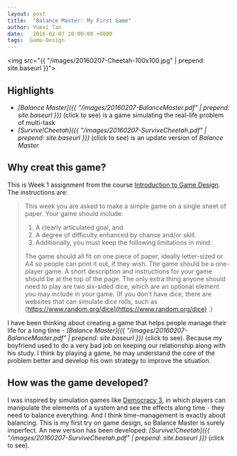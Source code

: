 ```yaml
---
layout: post
title:  "Balance Master: My First Game"
author: Yuexi Tan
date:   2016-02-07 20:00:00 +0800
tags:  Game-Design
---
```


<img src="{{ "/images/20160207-Cheetah-100x100.jpg" | prepend: site.baseurl }}">

## Highlights

+ *[Balance Master]({{ "/images/20160207-BalanceMaster.pdf" | prepend: site.baseurl }})* (click to see) is a game simulating the real-life problem of multi-task 
+ *[Survive!Cheetah]({{ "/images/20160207-SurviveCheetah.pdf" | prepend: site.baseurl }})* (click to see) is an update version of *Balance Master*

## Why creat this game?

This is Week 1 assignment from the course [Introduction to Game Design](https://www.coursera.org/learn/game-design).  The instructions are: 

> This week you are asked to make a simple game on a single sheet of paper. Your game should include:
> 
> 1. A clearly articulated goal, and
> 2. A degree of difficulty enhanced by chance and/or skill.
> 3. Additionally, you must keep the following limitations in mind:
> 
> The game should all fit on one piece of paper, ideally letter-sized or A4 so people can print it out, if they wish.  The game should be a one-player game.  A short description and instructions for your game should be at the top of the page.  The only extra thing anyone should need to play are two six-sided dice, which are an optional element you may include in your game. (If you don’t have dice, there are websites that can simulate dice rolls, such as [https://www.random.org/dice](https://www.random.org/dice) .)

I have been thinking about creating a game that helps people manage their life for a long time - *[Balance Master]({{ "/images/20160207-BalanceMaster.pdf" | prepend: site.baseurl }})* (click to see).  Because my boyfriend used to do a very bad job on keeping our relationship along with his study.  I think by playing a game, he may understand the core of the problem better and develop his own strategy to improve the situation.  

## How was the game developed?

I was inspired by simulation games like [Democracy 3](http://www.positech.co.uk/democracy3/), in which players can manipulate the elements of a system and see the effects along time - they need to balance everything.  And I think time-management is exactly about balancing.  This is my first try on game design, so Balance Master is surely imperfect.  An new version has been developed: *[Survive!Cheetah]({{ "/images/20160207-SurviveCheetah.pdf" | prepend: site.baseurl }})* (click to see). 
